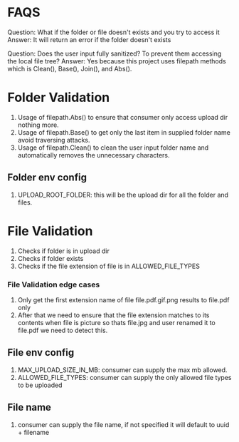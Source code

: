 # FAQS
Question: What if the folder or file doesn't exists and you try to access it
Answer: It will return an error if the folder doesn't exists

Question: Does the user input fully sanitized? To prevent them accessing the local file tree?
Answer: Yes because this project uses filepath methods which is Clean(), Base(), Join(), and Abs().

# Folder Validation
1. Usage of filepath.Abs() to ensure that consumer only access upload dir nothing more.
2. Usage of filepath.Base() to get only the last item in supplied folder name avoid traversing attacks.
3. Usage of filepath.Clean() to clean the user input folder name and automatically removes the unnecessary characters. 

## Folder env config
1. UPLOAD_ROOT_FOLDER: this will be the upload dir for all the folder and files.

# File Validation
1. Checks if folder is in upload dir 
2. Checks if folder exists 
3. Checks if the file extension of file is in ALLOWED_FILE_TYPES

### File Validation edge cases
1. Only get the first extension name of file file.pdf.gif.png results to file.pdf only
2. After that we need to ensure that the file extension matches to its contents when file is picture so thats file.jpg and user renamed it to file.pdf we need to detect this.

## File env config
1. MAX_UPLOAD_SIZE_IN_MB: consumer can supply the max mb allowed.
2. ALLOWED_FILE_TYPES: consumer can supply the only allowed file types to be uploaded

## File name
1. consumer can supply the file name, if not specified it will default to uuid + filename
